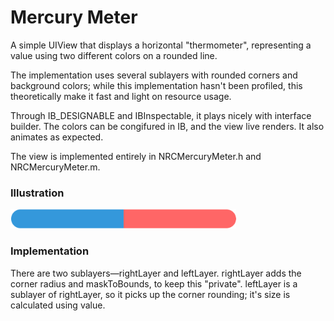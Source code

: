 # Mercury Meter

A simple UIView that displays a horizontal "thermometer", representing a
value using two different colors on a rounded line.

The implementation uses several sublayers with rounded corners and
background colors; while this implementation hasn't been profiled, this
theoretically make it fast and light on resource usage.

Through IB_DESIGNABLE and IBInspectable, it plays nicely with interface
builder. The colors can be congifured in IB, and the view live
renders. It also animates as expected.

The view is implemented entirely in NRCMercuryMeter.h and
NRCMercuryMeter.m.

### Illustration

![Illustration](./example.png)

### Implementation

There are two sublayers&mdash;rightLayer and leftLayer. rightLayer adds
the corner radius and maskToBounds, to keep this "private". leftLayer is
a sublayer of rightLayer, so it picks up the corner rounding; it's size
is calculated using value.
